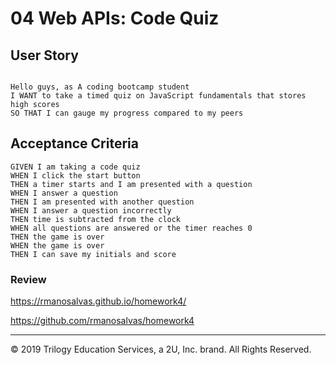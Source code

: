 # 04 Web APIs: Code Quiz

## User Story

```

Hello guys, as A coding bootcamp student
I WANT to take a timed quiz on JavaScript fundamentals that stores high scores
SO THAT I can gauge my progress compared to my peers
```

## Acceptance Criteria

```
GIVEN I am taking a code quiz
WHEN I click the start button
THEN a timer starts and I am presented with a question
WHEN I answer a question
THEN I am presented with another question
WHEN I answer a question incorrectly
THEN time is subtracted from the clock
WHEN all questions are answered or the timer reaches 0
THEN the game is over
WHEN the game is over
THEN I can save my initials and score
```

### Review

https://rmanosalvas.github.io/homework4/

https://github.com/rmanosalvas/homework4



- - -
© 2019 Trilogy Education Services, a 2U, Inc. brand. All Rights Reserved.

